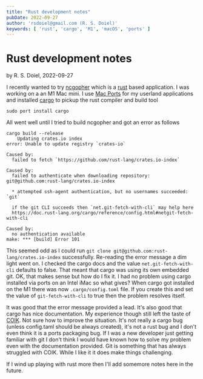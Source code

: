 ```yaml
---
title: "Rust development notes"
pubDate: 2022-09-27
author: 'rsdoiel@gmail.com (R. S. Doiel)'
keywords: [ 'rust', 'cargo', 'M1', 'macOS', 'ports' ]
---
```


Rust development notes
======================

by R. S. Doiel, 2022-09-27

I recently wanted to try [ncgopher](https://github.com/jansc/ncgopher) which is a [rust](https://rust-lang.org) based application. I was working on a an M1 Mac mini. I use [Mac Ports](https://www.macports.org) for my userland applications and installed [cargo](https://doc.rust-lang.org/cargo/) to pickup the rust compiler and build tool

```shell
sudo port install cargo
```

All went well until I tried to build ncgopher and got an error as follows

```
cargo build --release
    Updating crates.io index
error: Unable to update registry `crates-io`

Caused by:
  failed to fetch `https://github.com/rust-lang/crates.io-index`

Caused by:
  failed to authenticate when downloading repository: git@github.com:rust-lang/crates.io-index

  * attempted ssh-agent authentication, but no usernames succeeded: `git`

  if the git CLI succeeds then `net.git-fetch-with-cli` may help here
  https://doc.rust-lang.org/cargo/reference/config.html#netgit-fetch-with-cli

Caused by:
  no authentication available
make: *** [build] Error 101
```

This seemed odd as I could run `git clone git@github.com:rust-lang/crates.io-index` successfully. Re-reading the error message a dim light went on. I checked the cargo docs and the value `net.git-fetch-with-cli` defaults to false. That meant that cargo was using its own embedded git. OK, that makes sense but how do I fix it. I had no problem using cargo installed via ports on an Intel iMac so what gives? When cargo got installed on the M1 there was now `.cargo/config.toml` file. If you create this and set the value of `git-fetch-with-cli` to true then the problem resolves itself.

It was good that the error message provided a lead. It's also good that cargo has nice documentation. My experience though still left the taste of [COIK](https://www.urbandictionary.com/define.php?term=coik). Not sure how to improve the situation. It's not really a cargo bug (unless config.taml should be always created), it's not a rust bug and I don't even think it is a ports packaging bug.  If I was a new developer just getting familiar with git I don't think I would have known how to solve my problem even with the documentation provided. Git is something that has always struggled with COIK. While I like it it does make things challenging.

If I wind up playing with rust more then I'll add somemore notes here in the future.





